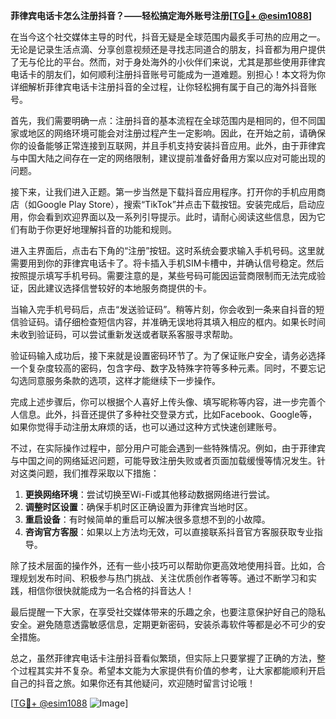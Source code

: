 **菲律宾电话卡怎么注册抖音？——轻松搞定海外账号注册[[TG💪+ @esim1088](https://t.me/s/esim1088)]**

在当今这个社交媒体主导的时代，抖音无疑是全球范围内最炙手可热的应用之一。无论是记录生活点滴、分享创意视频还是寻找志同道合的朋友，抖音都为用户提供了无与伦比的平台。然而，对于身处海外的小伙伴们来说，尤其是那些使用菲律宾电话卡的朋友们，如何顺利注册抖音账号可能成为一道难题。别担心！本文将为你详细解析菲律宾电话卡注册抖音的全过程，让你轻松拥有属于自己的海外抖音账号。

首先，我们需要明确一点：注册抖音的基本流程在全球范围内是相同的，但不同国家或地区的网络环境可能会对注册过程产生一定影响。因此，在开始之前，请确保你的设备能够正常连接到互联网，并且手机支持安装抖音应用。此外，由于菲律宾与中国大陆之间存在一定的网络限制，建议提前准备好备用方案以应对可能出现的问题。

接下来，让我们进入正题。第一步当然是下载抖音应用程序。打开你的手机应用商店（如Google Play Store），搜索“TikTok”并点击下载按钮。安装完成后，启动应用，你会看到欢迎界面以及一系列引导提示。此时，请耐心阅读这些信息，因为它们有助于你更好地理解抖音的功能和规则。

进入主界面后，点击右下角的“注册”按钮。这时系统会要求输入手机号码。这里就需要用到你的菲律宾电话卡了。将卡插入手机SIM卡槽中，并确认信号稳定。然后按照提示填写手机号码。需要注意的是，某些号码可能因运营商限制而无法完成验证，因此建议选择信誉较好的本地服务商提供的卡。

当输入完手机号码后，点击“发送验证码”。稍等片刻，你会收到一条来自抖音的短信验证码。请仔细检查短信内容，并准确无误地将其填入相应的框内。如果长时间未收到验证码，可以尝试重新发送或者联系客服寻求帮助。

验证码输入成功后，接下来就是设置密码环节了。为了保证账户安全，请务必选择一个复杂度较高的密码，包含字母、数字及特殊字符等多种元素。同时，不要忘记勾选同意服务条款的选项，这样才能继续下一步操作。

完成上述步骤后，你可以根据个人喜好上传头像、填写昵称等内容，进一步完善个人信息。此外，抖音还提供了多种社交登录方式，比如Facebook、Google等，如果你觉得手动注册太麻烦的话，也可以通过这种方式快速创建账号。

不过，在实际操作过程中，部分用户可能会遇到一些特殊情况。例如，由于菲律宾与中国之间的网络延迟问题，可能导致注册失败或者页面加载缓慢等情况发生。针对这类问题，我们推荐采取以下措施：

1. **更换网络环境**：尝试切换至Wi-Fi或其他移动数据网络进行尝试。
2. **调整时区设置**：确保手机时区正确设置为菲律宾当地时区。
3. **重启设备**：有时候简单的重启可以解决很多意想不到的小故障。
4. **咨询官方客服**：如果以上方法均无效，可以直接联系抖音官方客服获取专业指导。

除了技术层面的操作外，还有一些小技巧可以帮助你更高效地使用抖音。比如，合理规划发布时间、积极参与热门挑战、关注优质创作者等等。通过不断学习和实践，相信你很快就能成为一名合格的抖音达人！

最后提醒一下大家，在享受社交媒体带来的乐趣之余，也要注意保护好自己的隐私安全。避免随意透露敏感信息，定期更新密码，安装杀毒软件等都是必不可少的安全措施。

总之，虽然菲律宾电话卡注册抖音看似繁琐，但实际上只要掌握了正确的方法，整个过程其实并不复杂。希望本文能为大家提供有价值的参考，让大家都能顺利开启自己的抖音之旅。如果你还有其他疑问，欢迎随时留言讨论哦！

[[TG💪+ @esim1088](https://t.me/s/esim1088) ![Image](https://i.postimg.cc/4NQfJmqS/Snipaste-2025-05-13-00-14-12.png)]